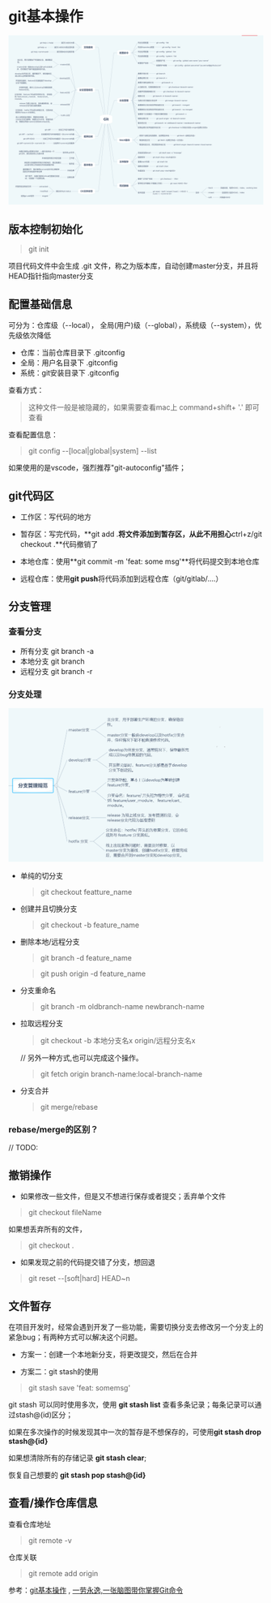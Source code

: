 # git基本操作

![avatar](../assets/git_command.png)

## 版本控制初始化

> git init 

项目代码文件中会生成 .git 文件，称之为版本库，自动创建master分支，并且将HEAD指针指向master分支

## 配置基础信息

可分为：仓库级（--local）， 全局(用户)级（--global），系统级（--system），优先级依次降低

- 仓库：当前仓库目录下 .gitconfig
- 全局：用户名目录下 .gitconfig
- 系统：git安装目录下 .gitconfig

查看方式：

> 这种文件一般是被隐藏的，如果需要查看mac上 command+shift+ '.' 即可查看

查看配置信息：

> git config --[local|global|system] --list 

如果使用的是vscode，强烈推荐"git-autoconfig"插件；

## git代码区

- 工作区：写代码的地方

- 暂存区：写完代码，**git add .**将文件添加到暂存区，从此不用担心**ctrl+z/git checkout .**代码撤销了

- 本地仓库：使用**git commit -m 'feat: some msg'**将代码提交到本地仓库

- 远程仓库：使用**git push**将代码添加到远程仓库（git/gitlab/....）

## 分支管理



### 查看分支

- 所有分支 git branch -a
- 本地分支 git branch
- 远程分支 git branch -r

### 分支处理

![avatar](../assets/git_branch.png)

- 单纯的切分支 

  > git checkout featture_name

- 创建并且切换分支 

  >git checkout -b feature_name

- 删除本地/远程分支

  > git branch -d feature_name

  > git push origin -d feature_name

- 分支重命名

  > git branch -m oldbranch-name newbranch-name

- 拉取远程分支

  > git checkout -b 本地分支名x origin/远程分支名x 

  // 另外一种方式,也可以完成这个操作。

  > git fetch origin branch-name:local-branch-name
   
- 分支合并

  > git merge/rebase

### rebase/merge的区别？

// TODO:

## 撤销操作

- 如果修改一些文件，但是又不想进行保存或者提交；丢弃单个文件
> git checkout fileName

如果想丢弃所有的文件，
>git checkout .

- 如果发现之前的代码提交错了分支，想回退

> git reset --[soft|hard] HEAD~n

## 文件暂存

在项目开发时，经常会遇到开发了一些功能，需要切换分支去修改另一个分支上的紧急bug；有两种方式可以解决这个问题。

- 方案一：创建一个本地新分支，将更改提交，然后在合并

- 方案二：git stash的使用

> git stash save 'feat: somemsg'

git stash 可以同时使用多次，使用 **git stash list** 查看多条记录；每条记录可以通过stash@(id)区分；

如果在多次操作的时候发现其中一次的暂存是不想保存的，可使用**git stash drop stash@{id}**

如果想清除所有的存储记录 **git stash clear**;

恢复自己想要的 **git stash pop stash@{id}**

## 查看/操作仓库信息

查看仓库地址

> git remote -v 

仓库关联

> git remote add origin 

参考：[git基本操作](https://www.cnblogs.com/evaling/p/9159047.html) , [一劳永逸,一张脑图带你掌握Git命令](https://juejin.im/post/6869519303864123399#heading-5)